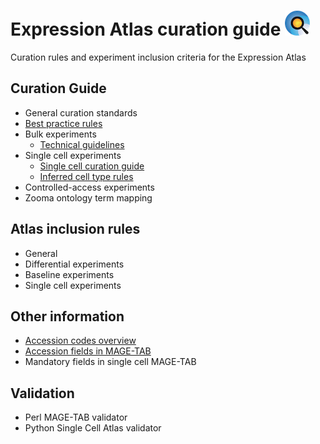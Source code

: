 # Expression Atlas curation guide  ![Atlas logo](images/Atlas_logo.png)
Curation rules and experiment inclusion criteria for the Expression Atlas

## Curation Guide
* General curation standards
* [Best practice rules](pages/best_practice_rules.md)
* Bulk experiments
    * [Technical guidelines](bulk_technical_guide.md) 
* Single cell experiments
    * [Single cell curation guide](pages/single_cell_curation_guide.md)
    * [Inferred cell type rules](pages/inferred_cell_type.md)
* Controlled-access experiments
* Zooma ontology term mapping


## Atlas inclusion rules
* General
* Differential experiments
* Baseline experiments
* Single cell experiments


## Other information
* [Accession codes overview](pages/accession_codes.md)
* [Accession fields in MAGE-TAB](pages/accession_fields_in_magetab.md)
* Mandatory fields in single cell MAGE-TAB


## Validation
* Perl MAGE-TAB validator
* Python Single Cell Atlas validator
